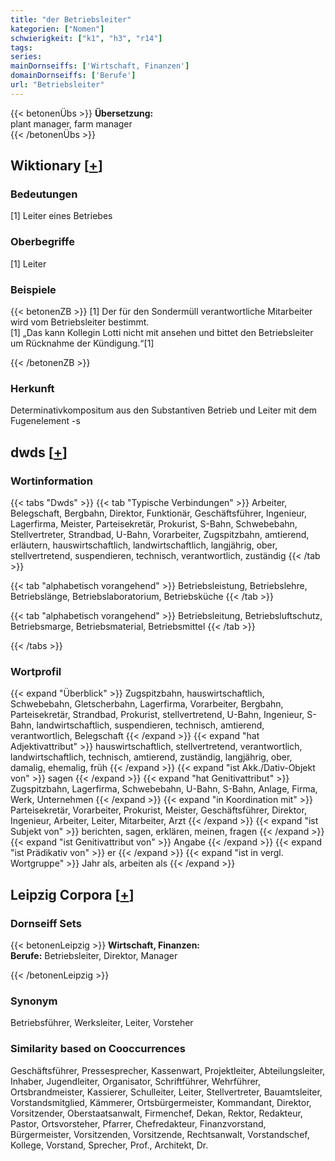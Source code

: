 ```yaml
---
title: "der Betriebsleiter"
kategorien: ["Nomen"]
schwierigkeit: ["k1", "h3", "r14"]
tags:
series:
mainDornseiffs: ['Wirtschaft, Finanzen']
domainDornseiffs: ['Berufe']
url: "Betriebsleiter"
---
```


{{< betonenÜbs >}}
**Übersetzung:**  
plant manager, farm manager  
{{< /betonenÜbs >}}

## Wiktionary [[+](https://de.wiktionary.org/wiki/Betriebsleiter)]

### Bedeutungen
[1] Leiter eines Betriebes  

### Oberbegriffe
[1] Leiter  

### Beispiele
{{< betonenZB >}}
[1] Der für den Sondermüll verantwortliche Mitarbeiter wird vom Betriebsleiter bestimmt.  
[1] „Das kann Kollegin Lotti nicht mit ansehen und bittet den Betriebsleiter um Rücknahme der Kündigung.“[1]  

{{< /betonenZB >}}
### Herkunft
Determinativkompositum aus den Substantiven Betrieb und Leiter mit dem Fugenelement -s  



## dwds [[+](https://www.dwds.de/wb/Betriebsleiter)]

### Wortinformation
{{< tabs "Dwds" >}}
{{< tab "Typische Verbindungen" >}}
Arbeiter, Belegschaft, Bergbahn, Direktor, Funktionär, Geschäftsführer, Ingenieur, Lagerfirma, Meister, Parteisekretär, Prokurist, S-Bahn, Schwebebahn, Stellvertreter, Strandbad, U-Bahn, Vorarbeiter, Zugspitzbahn, amtierend, erläutern, hauswirtschaftlich, landwirtschaftlich, langjährig, ober, stellvertretend, suspendieren, technisch, verantwortlich, zuständig
{{< /tab >}}

{{< tab "alphabetisch vorangehend" >}}
Betriebsleistung, Betriebslehre, Betriebslänge, Betriebslaboratorium, Betriebsküche
{{< /tab >}}

{{< tab "alphabetisch vorangehend" >}}
Betriebsleitung, Betriebsluftschutz, Betriebsmarge, Betriebsmaterial, Betriebsmittel
{{< /tab >}}

{{< /tabs >}}

### Wortprofil
{{< expand "Überblick" >}} Zugspitzbahn, hauswirtschaftlich, Schwebebahn, Gletscherbahn, Lagerfirma, Vorarbeiter, Bergbahn, Parteisekretär, Strandbad, Prokurist, stellvertretend, U-Bahn, Ingenieur, S-Bahn, landwirtschaftlich, suspendieren, technisch, amtierend, verantwortlich, Belegschaft {{< /expand >}}
{{< expand "hat Adjektivattribut" >}} hauswirtschaftlich, stellvertretend, verantwortlich, landwirtschaftlich, technisch, amtierend, zuständig, langjährig, ober, damalig, ehemalig, früh {{< /expand >}}
{{< expand "ist Akk./Dativ-Objekt von" >}} sagen {{< /expand >}}
{{< expand "hat Genitivattribut" >}} Zugspitzbahn, Lagerfirma, Schwebebahn, U-Bahn, S-Bahn, Anlage, Firma, Werk, Unternehmen {{< /expand >}}
{{< expand "in Koordination mit" >}} Parteisekretär, Vorarbeiter, Prokurist, Meister, Geschäftsführer, Direktor, Ingenieur, Arbeiter, Leiter, Mitarbeiter, Arzt {{< /expand >}}
{{< expand "ist Subjekt von" >}} berichten, sagen, erklären, meinen, fragen {{< /expand >}}
{{< expand "ist Genitivattribut von" >}} Angabe {{< /expand >}}
{{< expand "ist Prädikativ von" >}} er {{< /expand >}}
{{< expand "ist in vergl. Wortgruppe" >}} Jahr als, arbeiten als {{< /expand >}}

## Leipzig Corpora [[+](https://corpora.uni-leipzig.de/en/res?word=Betriebsleiter&corpusId=deu_newscrawl-public_2018)]

### Dornseiff Sets
{{< betonenLeipzig >}}
**Wirtschaft, Finanzen:**  
**Berufe:** Betriebsleiter, Direktor, Manager  

{{< /betonenLeipzig >}}

### Synonym
Betriebsführer, Werksleiter, Leiter, Vorsteher


### Similarity based on Cooccurrences
Geschäftsführer, Pressesprecher, Kassenwart, Projektleiter, Abteilungsleiter, Inhaber, Jugendleiter, Organisator, Schriftführer, Wehrführer, Ortsbrandmeister, Kassierer, Schulleiter, Leiter, Stellvertreter, Bauamtsleiter, Vorstandsmitglied, Kämmerer, Ortsbürgermeister, Kommandant, Direktor, Vorsitzender, Oberstaatsanwalt, Firmenchef, Dekan, Rektor, Redakteur, Pastor, Ortsvorsteher, Pfarrer, Chefredakteur, Finanzvorstand, Bürgermeister, Vorsitzenden, Vorsitzende, Rechtsanwalt, Vorstandschef, Kollege, Vorstand, Sprecher, Prof., Architekt, Dr.

